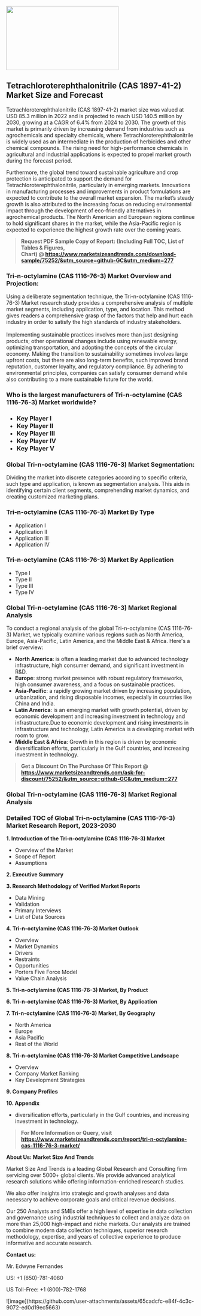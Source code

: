 <p><img class="alignnone size-medium wp-image-20088" src="https://ffe5etoiles.com/wp-content/uploads/2024/12/MST1-300x171.png" alt="" width="300" height="171" /></p><h2>Tetrachloroterephthalonitrile (CAS 1897-41-2) Market Size and Forecast</h2><p>Tetrachloroterephthalonitrile (CAS 1897-41-2) market size was valued at USD 85.3 million in 2022 and is projected to reach USD 140.5 million by 2030, growing at a CAGR of 6.4% from 2024 to 2030. The growth of this market is primarily driven by increasing demand from industries such as agrochemicals and specialty chemicals, where Tetrachloroterephthalonitrile is widely used as an intermediate in the production of herbicides and other chemical compounds. The rising need for high-performance chemicals in agricultural and industrial applications is expected to propel market growth during the forecast period.</p><p>Furthermore, the global trend toward sustainable agriculture and crop protection is anticipated to support the demand for Tetrachloroterephthalonitrile, particularly in emerging markets. Innovations in manufacturing processes and improvements in product formulations are expected to contribute to the overall market expansion. The market’s steady growth is also attributed to the increasing focus on reducing environmental impact through the development of eco-friendly alternatives in agrochemical products. The North American and European regions continue to hold significant shares in the market, while the Asia-Pacific region is expected to experience the highest growth rate over the coming years.</p></p><blockquote id="" class=""><strong>Request PDF Sample Copy of Report: (Including Full TOC, List of Tables &amp; Figures, Chart)&nbsp;@&nbsp;<strong><a href="https://www.marketsizeandtrends.com/download-sample/75252/&utm_source=github-GC&utm_medium=277" target="_blank">https://www.marketsizeandtrends.com/download-sample/75252/&utm_source=github-GC&utm_medium=277</a></strong></strong></blockquote><h3 id="" class="">Tri-n-octylamine (CAS 1116-76-3) Market&nbsp;Overview and Projection:</h3><p id="" class="">Using a deliberate segmentation technique, the Tri-n-octylamine (CAS 1116-76-3) Market research study provides a comprehensive analysis of multiple market segments, including application, type, and location. This method gives readers a comprehensive grasp of the factors that help and hurt each industry in order to satisfy the high standards of industry stakeholders. <br /> <br />Implementing sustainable practices involves more than just designing products; other operational changes include using renewable energy, optimizing transportation, and adopting the concepts of the circular economy. Making the transition to sustainability sometimes involves large upfront costs, but there are also long-term benefits, such improved brand reputation, customer loyalty, and regulatory compliance. By adhering to environmental principles, companies can satisfy consumer demand while also contributing to a more sustainable future for the world.</p><h3 id="" class="">Who is the largest manufacturers of&nbsp;Tri-n-octylamine (CAS 1116-76-3) Market worldwide?</h3><h3 class=""><p><ul><li>Key Player I </li><li> Key Player II </li><li> Key Player III </li><li> Key Player IV </li><li> Key Player V</li></ul></p></h3><h3 id="" class="">Global&nbsp;Tri-n-octylamine (CAS 1116-76-3) Market Segmentation:</h3><p id="" class="">Dividing the market into discrete categories according to specific criteria, such type and application, is known as segmentation analysis. This aids in identifying certain client segments, comprehending market dynamics, and creating customized marketing plans.</p><h3 id="" class="">Tri-n-octylamine (CAS 1116-76-3) Market&nbsp;By Type</h3><p><p><ul><li>Application I</li><li> Application II</li><li> Application III</li><li> Application IV</p></li></ul></p></p><h3 id="" class="">Tri-n-octylamine (CAS 1116-76-3) Market&nbsp;By Application</h3><p class=""><p><ul><li>Type I</li><li> Type II</li><li> Type III</li><li> Type IV</li></ul></p></p><h3 id="" class="">Global Tri-n-octylamine (CAS 1116-76-3) Market Regional Analysis</h3><p id="" class="">To conduct a regional analysis of the global Tri-n-octylamine (CAS 1116-76-3) Market, we typically examine various regions such as North America, Europe, Asia-Pacific, Latin America, and the Middle East &amp; Africa. Here's a brief overview:</p><ul><li><strong>North America</strong>: is often a leading market due to advanced technology infrastructure, high consumer demand, and significant investment in R&amp;D.</li><li><strong>Europe</strong>: strong market presence with robust regulatory frameworks, high consumer awareness, and a focus on sustainable practices.</li><li><strong>Asia-Pacific</strong>: a rapidly growing market driven by increasing population, urbanization, and rising disposable incomes, especially in countries like China and India.</li><li><strong>Latin America</strong>: is an emerging market with growth potential, driven by economic development and increasing investment in technology and infrastructure.Due to economic development and rising investments in infrastructure and technology, Latin America is a developing market with room to grow.</li><li><strong>Middle East &amp; Africa</strong>: Growth in this region is driven by economic diversification efforts, particularly in the Gulf countries, and increasing investment in technology.</li></ul><blockquote id="" class=""><strong>Get a Discount On The Purchase Of This Report @ <strong><a href="https://www.marketsizeandtrends.com/ask-for-discount/75252/&utm_source=github-GC&utm_medium=277" target="_blank">https://www.marketsizeandtrends.com/ask-for-discount/75252/&utm_source=github-GC&utm_medium=277</a></strong></strong></blockquote><h3 id="" class="">Global Tri-n-octylamine (CAS 1116-76-3) Market Regional Analysis</h3><h3 id="" class="">Detailed TOC of Global Tri-n-octylamine (CAS 1116-76-3) Market Research Report, 2023-2030</h3><p id="" class=""><strong>1. Introduction of the Tri-n-octylamine (CAS 1116-76-3) Market</strong></p><ul><li>Overview of the Market</li><li>Scope of Report</li><li>Assumptions</li></ul><p id="" class=""><strong>2. Executive Summary</strong></p><p id="" class=""><strong>3. Research Methodology of Verified Market Reports</strong></p><ul><li>Data Mining</li><li>Validation</li><li>Primary Interviews</li><li>List of Data Sources</li></ul><p id="" class=""><strong>4. Tri-n-octylamine (CAS 1116-76-3) Market Outlook</strong></p><ul><li>Overview</li><li>Market Dynamics</li><li>Drivers</li><li>Restraints</li><li>Opportunities</li><li>Porters Five Force Model</li><li>Value Chain Analysis</li></ul><p id="" class=""><strong>5. Tri-n-octylamine (CAS 1116-76-3) Market, By Product</strong></p><p id="" class=""><strong>6. Tri-n-octylamine (CAS 1116-76-3) Market, By Application</strong></p><p id="" class=""><strong>7. Tri-n-octylamine (CAS 1116-76-3) Market, By Geography</strong></p><ul><li>North America</li><li>Europe</li><li>Asia Pacific</li><li>Rest of the World</li></ul><p id="" class=""><strong>8. Tri-n-octylamine (CAS 1116-76-3) Market Competitive Landscape</strong></p><ul><li>Overview</li><li>Company Market Ranking</li><li>Key Development Strategies</li></ul><p id="" class=""><strong>9. Company Profiles</strong></p><p id="" class=""><strong>10. Appendix</strong></p><ul><li>diversification efforts, particularly in the Gulf countries, and increasing investment in technology.</li></ul><blockquote id="" class=""><strong>For More Information or Query, visit <strong><strong><a href="https://www.marketsizeandtrends.com/report/tri-n-octylamine-cas-1116-76-3-market/" target="_blank">https://www.marketsizeandtrends.com/report/tri-n-octylamine-cas-1116-76-3-market/</a></strong></strong></strong></blockquote><p id="" class=""><strong>About Us: Market Size And Trends</strong></p><p id="" class="">Market Size And Trends is a leading Global Research and Consulting firm servicing over 5000+ global clients. We provide advanced analytical research solutions while offering information-enriched research studies.</p><p id="" class="">We also offer insights into strategic and growth analyses and data necessary to achieve corporate goals and critical revenue decisions.</p><p id="" class="">Our 250 Analysts and SMEs offer a high level of expertise in data collection and governance using industrial techniques to collect and analyze data on more than 25,000 high-impact and niche markets. Our analysts are trained to combine modern data collection techniques, superior research methodology, expertise, and years of collective experience to produce informative and accurate research.</p><p id="" class=""><strong>Contact us:</strong></p><p id="" class="">Mr. Edwyne Fernandes</p><p id="" class="">US: +1 (650)-781-4080</p><p id="" class="">US Toll-Free: +1 (800)-782-1768</p>
![image](https://github.com/user-attachments/assets/65cadcfc-e84f-4c3c-9072-ed0d19ec5663)
